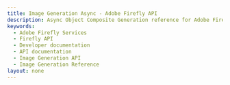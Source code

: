 ```yaml
---
title: Image Generation Async - Adobe Firefly API
description: Async Object Composite Generation reference for Adobe Firefly API
keywords:
  - Adobe Firefly Services
  - Firefly API
  - Developer documentation
  - API documentation
  - Image Generation API
  - Image Generation Reference
layout: none
---
```


<RedoclyAPIBlock src="/firefly-services/docs/generate_object_composite_async_v3.json" width="600px" disableSidebar />
